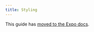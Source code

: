 ```yaml
---
title: Styling
---
```


This guide has [moved to the Expo docs](https://docs.expo.dev/versions/v49.0.0/config/metro/#css).
